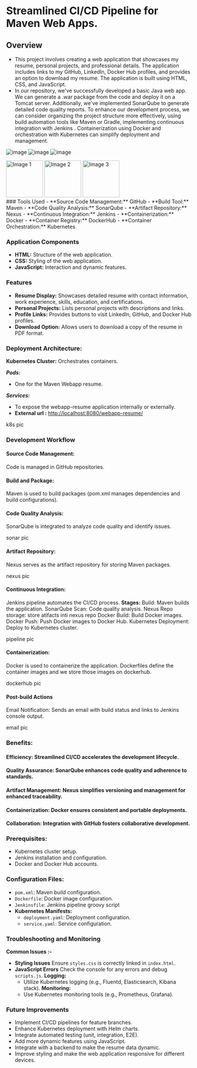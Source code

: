 # Streamlined CI/CD Pipeline for Maven Web Apps.

## Overview
- This project involves creating a web application that showcases my resume, personal projects, and professional details. The application includes links to my GitHub, LinkedIn, Docker Hub profiles, and provides an option to download my resume. The application is built using HTML, CSS, and JavaScript.
- In our repository, we've successfully developed a basic Java web app. We can generate a .war package from the code and deploy it on a Tomcat server. Additionally, we've implemented SonarQube to generate detailed code quality reports. To enhance our development process, we can consider organizing the project structure more effectively, using build automation tools like Maven or Gradle, implementing continuous integration with Jenkins . Containerization using Docker and orchestration with Kubernetes can simplify deployment and management.

![image](https://github.com/Loki-1/Webapp-Resume-Pipeline/assets/134843197/d6212022-7388-468f-bc74-dafaa54ef488)
![image](https://github.com/Loki-1/Webapp-Resume-Pipeline/assets/134843197/3cccac90-df88-43a9-92d3-36691435ecb7)
![image](https://github.com/Loki-1/Webapp-Resume-Pipeline/assets/134843197/3f7afcba-5af1-405e-aa37-b5fa9879d889)

<p style="margin:0; padding:0;">
    <img src="![image](https://github.com/Loki-1/Webapp-Resume-Pipeline/assets/134843197/d6212022-7388-468f-bc74-dafaa54ef488)" alt="Image 1" style="margin:0; padding:0; width:100px; height:auto;">
    <img src="![image](https://github.com/Loki-1/Webapp-Resume-Pipeline/assets/134843197/3cccac90-df88-43a9-92d3-36691435ecb7)" alt="Image 2" style="margin:0; padding:0; width:100px; height:auto;">
    <img src="![image](https://github.com/Loki-1/Webapp-Resume-Pipeline/assets/134843197/3f7afcba-5af1-405e-aa37-b5fa9879d889)" alt="Image 3" style="margin:0; padding:0; width:100px; height:auto;">
</p>
### Tools Used
- **Source Code Management:** GitHub
- **Build Tool:** Maven
- **Code Quality Analysis:** SonarQube
- **Artifact Repository:** Nexus
- **Continuous Integration:** Jenkins
- **Containerization:** Docker
- **Container Registry:** DockerHub
- **Container Orchestration:** Kubernetes

### Application Components
- **HTML:** Structure of the web application.
- **CSS:** Styling of the web application.
- **JavaScript:** Interaction and dynamic features.

### Features
- **Resume Display:** Showcases detailed resume with contact information, work experience, skills, education, and certifications.
- **Personal Projects:** Lists personal projects with descriptions and links.
- **Profile Links:** Provides buttons to visit LinkedIn, GitHub, and Docker Hub profiles.
- **Download Option:** Allows users to download a copy of the resume in PDF format.

### Deployment Architecture:

**Kubernetes Cluster:** Orchestrates containers.

***Pods:***
- One for the Maven Webapp resume.

***Services:***
- To expose the webapp-resume application internally or externally.
- **External url :** [http://localhost:8080/webapp-resume/](http://localhost:8080/webapp-resume/)


k8s pic

### Development Workflow
#### Source Code Management:
Code is managed in GitHub repositories.

#### Build and Package:
Maven is used to build packages (pom.xml manages dependencies and build configurations).

#### Code Quality Analysis:
SonarQube is integrated to analyze code quality and identify issues.

sonar pic

#### Artifact Repository:
Nexus serves as the artifact repository for storing Maven packages.

nexus pic

#### Continuous Integration:
Jenkins pipeline automates the CI/CD process.
**Stages:**
Build: Maven builds the application.
SonarQube Scan: Code quality analysis.
Nexus Repo storage: store atifacts inti nexus repo
Docker Build: Build Docker images.
Docker Push: Push Docker images to Docker Hub.
Kubernetes Deployment: Deploy to Kubernetes cluster.

pipeline pic

#### Containerization:
Docker is used to containerize the application.
Dockerfiles define the container images and we store those images on dockerhub.

dockerhub pic

#### Post-build Actions
Email Notification: Sends an email with build status and links to Jenkins console output.

email pic

### Benefits:

#### Efficiency: Streamlined CI/CD accelerates the development lifecycle.
#### Quality Assurance: SonarQube enhances code quality and adherence to standards.
#### Artifact Management: Nexus simplifies versioning and management for enhanced traceability.
#### Containerization: Docker ensures consistent and portable deployments.
#### Collaboration: Integration with GitHub fosters collaborative development.


### Prerequisites:
- Kubernetes cluster setup.
- Jenkins installation and configuration.
- Docker and Docker Hub accounts.

### Configuration Files:
- `pom.xml`: Maven build configuration.
- `Dockerfile`: Docker image configuration.
- `Jenkinsfile`: Jenkins pipeline groovy script
- **Kubernetes Manifests:**
  - `deployment.yaml`: Deployment configuration.
  - `service.yaml`: Service configuration.

### Troubleshooting and Monitoring
**Common Issues :-**
- **Styling Issues** Ensure `styles.css` is correctly linked in `index.html`.
- **JavaScript Errors** Check the console for any errors and debug `scripts.js`.
**Logging:**
  - Utilize Kubernetes logging (e.g., Fluentd, Elasticsearch, Kibana stack).
**Monitoring:**
  - Use Kubernetes monitoring tools (e.g., Prometheus, Grafana).

### Future Improvements
- Implement CI/CD pipelines for feature branches.
- Enhance Kubernetes deployment with Helm charts.
- Integrate automated testing (unit, integration, E2E).
- Add more dynamic features using JavaScript.
- Integrate with a backend to make the resume data dynamic.
- Improve styling and make the web application responsive for different devices.
